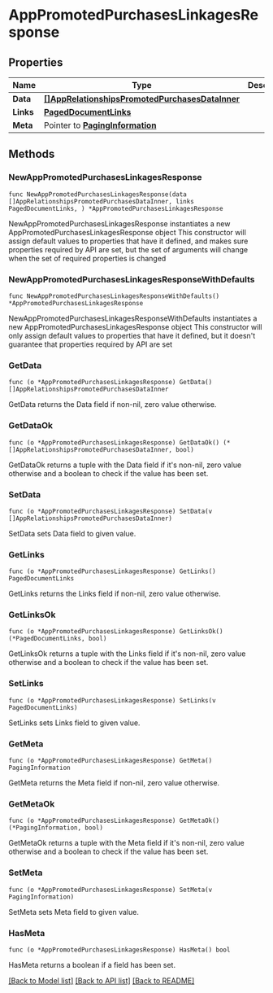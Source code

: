# AppPromotedPurchasesLinkagesResponse

## Properties

Name | Type | Description | Notes
------------ | ------------- | ------------- | -------------
**Data** | [**[]AppRelationshipsPromotedPurchasesDataInner**](AppRelationshipsPromotedPurchasesDataInner.md) |  | 
**Links** | [**PagedDocumentLinks**](PagedDocumentLinks.md) |  | 
**Meta** | Pointer to [**PagingInformation**](PagingInformation.md) |  | [optional] 

## Methods

### NewAppPromotedPurchasesLinkagesResponse

`func NewAppPromotedPurchasesLinkagesResponse(data []AppRelationshipsPromotedPurchasesDataInner, links PagedDocumentLinks, ) *AppPromotedPurchasesLinkagesResponse`

NewAppPromotedPurchasesLinkagesResponse instantiates a new AppPromotedPurchasesLinkagesResponse object
This constructor will assign default values to properties that have it defined,
and makes sure properties required by API are set, but the set of arguments
will change when the set of required properties is changed

### NewAppPromotedPurchasesLinkagesResponseWithDefaults

`func NewAppPromotedPurchasesLinkagesResponseWithDefaults() *AppPromotedPurchasesLinkagesResponse`

NewAppPromotedPurchasesLinkagesResponseWithDefaults instantiates a new AppPromotedPurchasesLinkagesResponse object
This constructor will only assign default values to properties that have it defined,
but it doesn't guarantee that properties required by API are set

### GetData

`func (o *AppPromotedPurchasesLinkagesResponse) GetData() []AppRelationshipsPromotedPurchasesDataInner`

GetData returns the Data field if non-nil, zero value otherwise.

### GetDataOk

`func (o *AppPromotedPurchasesLinkagesResponse) GetDataOk() (*[]AppRelationshipsPromotedPurchasesDataInner, bool)`

GetDataOk returns a tuple with the Data field if it's non-nil, zero value otherwise
and a boolean to check if the value has been set.

### SetData

`func (o *AppPromotedPurchasesLinkagesResponse) SetData(v []AppRelationshipsPromotedPurchasesDataInner)`

SetData sets Data field to given value.


### GetLinks

`func (o *AppPromotedPurchasesLinkagesResponse) GetLinks() PagedDocumentLinks`

GetLinks returns the Links field if non-nil, zero value otherwise.

### GetLinksOk

`func (o *AppPromotedPurchasesLinkagesResponse) GetLinksOk() (*PagedDocumentLinks, bool)`

GetLinksOk returns a tuple with the Links field if it's non-nil, zero value otherwise
and a boolean to check if the value has been set.

### SetLinks

`func (o *AppPromotedPurchasesLinkagesResponse) SetLinks(v PagedDocumentLinks)`

SetLinks sets Links field to given value.


### GetMeta

`func (o *AppPromotedPurchasesLinkagesResponse) GetMeta() PagingInformation`

GetMeta returns the Meta field if non-nil, zero value otherwise.

### GetMetaOk

`func (o *AppPromotedPurchasesLinkagesResponse) GetMetaOk() (*PagingInformation, bool)`

GetMetaOk returns a tuple with the Meta field if it's non-nil, zero value otherwise
and a boolean to check if the value has been set.

### SetMeta

`func (o *AppPromotedPurchasesLinkagesResponse) SetMeta(v PagingInformation)`

SetMeta sets Meta field to given value.

### HasMeta

`func (o *AppPromotedPurchasesLinkagesResponse) HasMeta() bool`

HasMeta returns a boolean if a field has been set.


[[Back to Model list]](../README.md#documentation-for-models) [[Back to API list]](../README.md#documentation-for-api-endpoints) [[Back to README]](../README.md)


